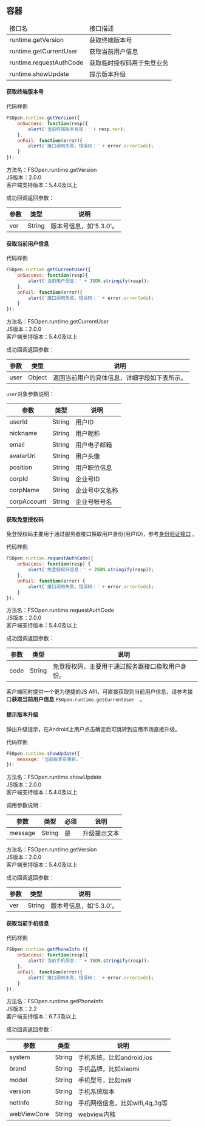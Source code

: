 ## 容器

<table class="api-list">
    <thead>
        <tr>
            <td>接口名</td>
            <td>接口描述</td>
        </tr>
    </thead>
    <tbody>
        <tr>
            <td>runtime.getVersion</td>
            <td>获取终端版本号</td>
        </tr>
        <tr>
            <td>runtime.getCurrentUser</td>
            <td>获取当前用户信息</td>
        </tr>
        <tr>
            <td>runtime.requestAuthCode</td>
            <td>获取临时授权码用于免登业务</td>
        </tr>
        <tr>
            <td>runtime.showUpdate</td>
            <td>提示版本升级</td>
        </tr>
    </tbody>
</table>

#### 获取终端版本号   

代码样例
```javascript
FSOpen.runtime.getVersion({
    onSuccess: function(resp){
        alert('当前终端版本号是：' + resp.ver);
    },
    onFail: function(error){
        alert('接口调用失败，错误码：' + error.errorCode);
    }
});
```

方法名：FSOpen.runtime.getVersion  
JS版本：2.0.0  
客户端支持版本：5.4.0及以上  

成功回调返回参数：    

| 参数      | 类型        | 说明                |
| ----------| ------------| --------------------|
| ver       | String      | 版本号信息，如'5.3.0'。 |

#### 获取当前用户信息   
  
代码样例
```javascript
FSOpen.runtime.getCurrentUser({
    onSuccess: function(resp){
        alert('当前用户信息：' + JSON.stringify(resp));
    },
    onFail: function(error){
        alert('接口调用失败，错误码：' + error.errorCode);
    }
});
```

方法名：FSOpen.runtime.getCurrentUser    
JS版本：2.0.0  
客户端支持版本：5.4.0及以上  

成功回调返回参数：    

| 参数      | 类型        | 说明                |
| ----------| ------------| --------------------|
| user      | Object      | 返回当前用户的具体信息，详细字段如下表所示。 |

`user`对象参数说明：  

| 参数      | 类型          | 说明         |
| ----------| --------------| -------------|
| userId    | String        | 用户ID  |
| nickname  | String        | 用户昵称     |
| email     | String        | 用户电子邮箱 |
| avatarUrl | String        | 用户头像     |
| position  | String        | 用户职位信息 |
| corpId    | String        | 企业号ID |
| corpName  | String        | 企业号中文名称 |
| corpAccount | String        | 企业号帐号名 |

#### 获取免登授权码
免登授权码主要用于通过服务器接口换取用户身份(用户ID)，参考[身份验证接口](http://open.fxiaoke.com/wiki.html#artiId=19) 。

代码样例  
```javascript
FSOpen.runtime.requestAuthCode({
    onSuccess: function(resp) {
        alert('免登授权码信息：' + JSON.stringify(resp));
    },
    onFail: function(error) {
        alert('接口调用失败，错误码：' + error.errorCode);
    }
});
```  

方法名：FSOpen.runtime.requestAuthCode   
JS版本：2.0.0  
客户端支持版本：5.4.0及以上  

成功回调返回参数：     

| 参数       | 类型        | 说明                |
| -----------| ------------| --------------------|
| code       | String      | 免登授权码，主要用于通过服务器接口换取用户身份。 |

客户端同时提供一个更为便捷的JS API，可直接获取到当前用户信息，请参考接口**获取当前用户信息** `FSOpen.runtime.getCurrentUser  `。

#### 提示版本升级    
弹出升级提示，在Android上用户点击确定后可跳转到应用市场直接升级。  

代码样例
```javascript
FSOpen.runtime.showUpdate({
    message: '当前版本有更新。'
});
``` 

方法名：FSOpen.runtime.showUpdate  
JS版本：2.0.0  
客户端支持版本：5.4.0及以上  

调用参数说明：    

| 参数      | 类型        | 必须 | 说明                |
| ----------| ------------| -----| --------------------|
| message   | String      | 是   | 升级提示文本 |


方法名：FSOpen.runtime.getVersion  
JS版本：2.0.0  
客户端支持版本：5.4.0及以上  

成功回调返回参数：    

| 参数      | 类型        | 说明                |
| ----------| ------------| --------------------|
| ver       | String      | 版本号信息，如'5.3.0'。 |

#### 获取当前手机信息   
  
代码样例
```javascript
FSOpen.runtime.getPhoneInfo ({
    onSuccess: function(resp){
        alert('当前手机信息：' + JSON.stringify(resp));
    },
    onFail: function(error){
        alert('接口调用失败，错误码：' + error.errorCode);
    }
});
```

方法名：FSOpen.runtime.getPhoneInfo    
JS版本：2.2  
客户端支持版本：6.7.3及以上  

成功回调返回参数：    

| 参数      | 类型          | 说明         |
| ----------| --------------| -------------|
| system    | String        | 手机系统，比如android,ios  |
| brand    | String        | 手机品牌，比如xiaomi  |
| model  | String        | 手机型号，比如mi9     |
| version     | String        | 手机系统版本 |
| netInfo | String        | 手机网络信息，比如wifi,4g,3g等     |
| webViewCore  | String        | webview内核 |